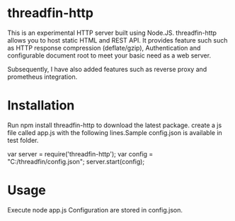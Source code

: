 # threadfin-http
This is an experimental HTTP server built using Node.JS. 
threadfin-http allows you to host static HTML and REST API. It provides feature such such as HTTP response compression (deflate/gzip), Authentication and configurable document root to meet your basic need as a web server.   

Subsequently, I have also added features such as reverse proxy and prometheus integration.

# Installation
Run npm install threadfin-http to download the latest package.
create a js file called app.js with the following lines.Sample config.json is available in test folder.

var server = require('threadfin-http');
var config = "C:/threadfin/config.json";
server.start(config);

# Usage
Execute node app.js
Configuration are stored in config.json.
